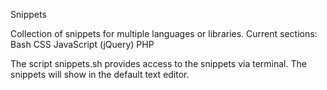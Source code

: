 Snippets

Collection of snippets for multiple languages or libraries.
Current sections:
	Bash
	CSS
	JavaScript (jQuery)
	PHP

The script snippets.sh provides access to the snippets via terminal. The snippets will show in the default text editor.